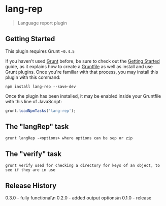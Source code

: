 # lang-rep

> Language report plugin

## Getting Started
This plugin requires Grunt `~0.4.5`

If you haven't used [Grunt](http://gruntjs.com/) before, be sure to check out the [Getting Started](http://gruntjs.com/getting-started) guide, as it explains how to create a [Gruntfile](http://gruntjs.com/sample-gruntfile) as well as install and use Grunt plugins. Once you're familiar with that process, you may install this plugin with this command:

```shell
npm install lang-rep --save-dev
```

Once the plugin has been installed, it may be enabled inside your Gruntfile with this line of JavaScript:

```js
grunt.loadNpmTasks('lang-rep');
```

## The "langRep" task
```shell
grunt langRep -<options> where options can be sep or zip
```

## The "verify" task
```shell
grunt verify used for checking a directory for keys of an object, to see if they are in use
```

## Release History
0.3.0 - fully functional\n
0.2.0 - added output options\n
0.1.0 - release
